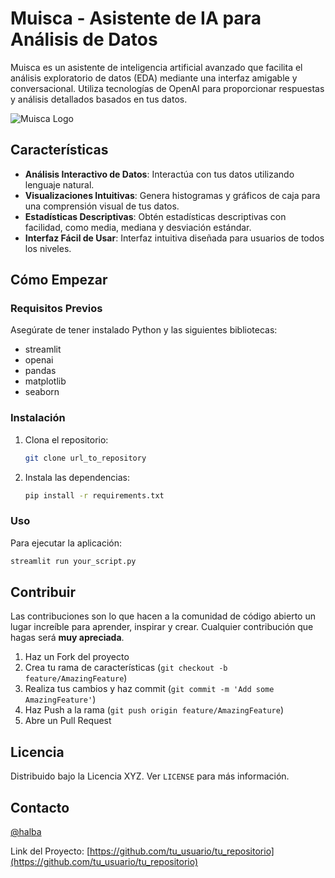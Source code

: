 
# Muisca - Asistente de IA para Análisis de Datos

Muisca es un asistente de inteligencia artificial avanzado que facilita el análisis exploratorio de datos (EDA) mediante una interfaz amigable y conversacional. Utiliza tecnologías de OpenAI para proporcionar respuestas y análisis detallados basados en tus datos.

![Muisca Logo](https://d1b4gd4m8561gs.cloudfront.net/sites/default/files/inline-images/brc-principal_1.png)

## Características

- **Análisis Interactivo de Datos**: Interactúa con tus datos utilizando lenguaje natural.
- **Visualizaciones Intuitivas**: Genera histogramas y gráficos de caja para una comprensión visual de tus datos.
- **Estadísticas Descriptivas**: Obtén estadísticas descriptivas con facilidad, como media, mediana y desviación estándar.
- **Interfaz Fácil de Usar**: Interfaz intuitiva diseñada para usuarios de todos los niveles.

## Cómo Empezar

### Requisitos Previos

Asegúrate de tener instalado Python y las siguientes bibliotecas:

- streamlit
- openai
- pandas
- matplotlib
- seaborn

### Instalación

1. Clona el repositorio:
   ```bash
   git clone url_to_repository
   ```
2. Instala las dependencias:
   ```bash
   pip install -r requirements.txt
   ```

### Uso

Para ejecutar la aplicación:

```bash
streamlit run your_script.py
```

## Contribuir

Las contribuciones son lo que hacen a la comunidad de código abierto un lugar increíble para aprender, inspirar y crear. Cualquier contribución que hagas será **muy apreciada**.

1. Haz un Fork del proyecto
2. Crea tu rama de características (`git checkout -b feature/AmazingFeature`)
3. Realiza tus cambios y haz commit (`git commit -m 'Add some AmazingFeature'`)
4. Haz Push a la rama (`git push origin feature/AmazingFeature`)
5. Abre un Pull Request

## Licencia

Distribuido bajo la Licencia XYZ. Ver `LICENSE` para más información.

## Contacto

[@halba](https://twitter.com/halba)

Link del Proyecto: [https://github.com/tu_usuario/tu_repositorio](https://github.com/tu_usuario/tu_repositorio)
